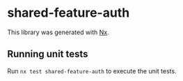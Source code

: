 # shared-feature-auth

This library was generated with [Nx](https://nx.dev).

## Running unit tests

Run `nx test shared-feature-auth` to execute the unit tests.
